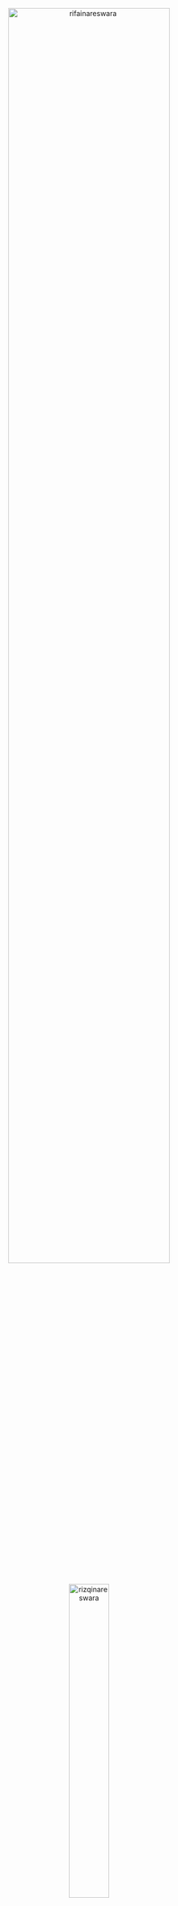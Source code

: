 <p align="center">
  <img width="80%" src="https://github-profile-summary-cards.vercel.app/api/cards/profile-details?username=rifainareswara&theme=dark" alt="rifainareswara" />
</p>

<p align="center">
  <img width="40%" src="https://github-readme-stats.vercel.app/api/top-langs?username=rifainareswara&show_icons=true&locale=en&layout=compact&theme=dark" alt="rizqinareswara" />
</p>

## 🛠️ Technologies & Tools I Use
### Programming Languages:
![My Skills](https://skillicons.dev/icons?i=rust,actix,python,fastapi,go&theme=dark)
### DevOps:
![My Skills](https://skillicons.dev/icons?i=docker,kubernetes,nginx,openstack,jenkins,grafana,ansible,terraform&theme=dark)
### Cloud:
![My Skills](https://skillicons.dev/icons?i=aws,gcp&theme=dark)

## 📫 How to Reach Me

[<img align="left" alt="rizqinrifai | Twitter"  src="https://skillicons.dev/icons?i=twitter" />][twitter]
[<img align="left" alt="rizqinrifai | LinkedIn"  src="https://skillicons.dev/icons?i=linkedin" />][linkedin]


[website]: https://www.nareswara.com/
[twitter]: https://twitter.com/rizqinrifai
[youtube]: https://youtube.com/rizqinrifai
[instagram]: https://instagram.com/rizqinrifai 
[linkedin]: https://linkedin.com/in/rnrifai





